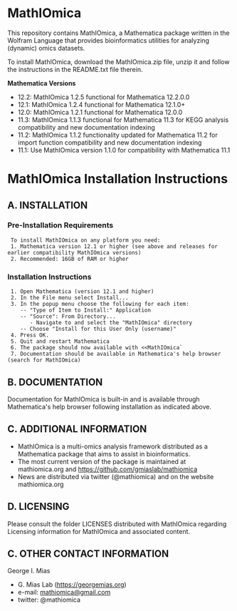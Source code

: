 # MathIOmica
This repository contains MathIOmica, a Mathematica package written in the Wolfram Language that provides bioinformatics utilities for analyzing (dynamic) omics datasets.

To install MathIOmica, download the MathIOmica.zip file, unzip it and follow the instructions in the README.txt file therein.

**Mathematica Versions**
* 12.2: MathIOmica 1.2.5 functional for Mathematica 12.2.0.0
* 12.1: MathIOmica 1.2.4 functional for Mathematica 12.1.0+
* 12.0: MathIOmica 1.2.1 functional for Mathematica 12.0.0
* 11.3: MathIOmica 1.1.3 functional for Mathematica 11.3 for KEGG analysis compatibility and new documentation indexing
* 11.2: MathIOmica 1.1.2 functionality updated for Mathematica 11.2 for import function compatibility and new documentation indexing
* 11.1: Use MathIOmica version 1.1.0 for compatibility with Mathematica 11.1

# MathIOmica Installation Instructions

## A. INSTALLATION 
  
  ### Pre-Installation Requirements
     To install MathIOmica on any platform you need:
     1. Mathematica version 12.1 or higher (see above and releases for earlier compatibility MathIOmica versions)
     2. Recommended: 16GB of RAM or higher
  
  ### Installation Instructions
     1. Open Mathematica (version 12.1 and higher)
     2. In the File menu select Install...
     3. In the popup menu choose the following for each item:
        -- "Type of Item to Install:" Application
        -- "Source": From Directory...
 	       - Navigate to and select the "MathIOmica" directory
        -- Choose "Install for this User Only (username)"
     4. Press OK.
     5. Quit and restart Mathematica
     6. The package should now available with <<MathIOmica`
     7. Documentation should be available in Mathematica's help browser (search for MathIOmica)

## B. DOCUMENTATION
  Documentation for MathIOmica is built-in and is available 
  through Mathematica's help browser following installation as indicated above.


## C. ADDITIONAL INFORMATION
  * MathIOmica is a multi-omics analysis framework distributed as a Mathematica package that aims to assist in bioinformatics.
  * The most current version of the package is maintained at
     mathiomica.org and
     https://github.com/gmiaslab/mathiomica
  * News are distributed via twitter (@mathiomica) and on the website mathiomica.org

## D. LICENSING
  Please consult the folder LICENSES distributed with MathIOmica regarding Licensing information for MathIOmica and associated content.

## C. OTHER CONTACT INFORMATION
  George I. Mias
  * G. Mias Lab (https://georgemias.org)
  * e-mail: mathiomica@gmail.com
  * twitter: @mathiomica
